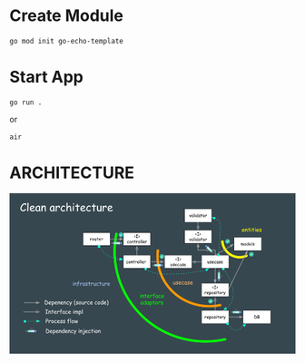 # Create Module
```
go mod init go-echo-template
```
# Start App
```
go run .
```
or
```
air
```


# ARCHITECTURE
![alt text](image.png)
